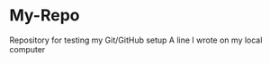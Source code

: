 # My-Repo
Repository for testing my Git/GitHub setup
A   l i n e   I   w r o t e   o n   m y   l o c a l   c o m p u t e r      
 